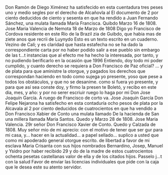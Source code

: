 Don Ramón de Diego Ximénez ha
satisfecido en esta
cuentadura tres peses uno y medio
segles por el derecho de Alcañovla al
El documento de 2 por ciento deducidos de ciento y sesenta en que ha rendido a Juan Fernando Sánchez, una mulata llamada María Francisca. Quibdo Marzo 16 de 1808.
Jose Maria Valencia
de Nemota 18 de Marzo de 1808
Digo yo Francisco de Cordova residente en este Río de la Brazil
zia de Guibdo, que habia mas de ziete anos que recrii de Luynydo
Esto es un texto escrito en un cuaderno.
Vezino de Cali; y es claridad que hasta estafecha no se ha dado la correspondiente carta por no haber podido salir a ese pueblo sin embargo de las t...t instancias que al efecto me ha hecho la interesada, por tanto, y no pudiendo berificarlo en la ocasión que 1996
Entiendo, doy todo mi poder cumplido, y cuanto derecho se requiera a Don Francisco de Paz oficial? ... y de plata para que aministre la otorgue, y pagados los derechos que correspondan haciendo en todo como sujega yo presente, yoso que pese a todos los obstáculos, y que no se desanime.
como si fuera yo presente,
y para que así sea conste doy,
y firmo la presen
te Boletó, y recibo en este dia,
mes, y año:
y por no serer escriuir ruego
lo haga por mi Don Jose Joaquín García.
A ruego de Francisco de corto
va. Jose Joaquín García
Don Felipe Nejarona ha satisfecho en esta contaduría ocho pesos de plata por la Alcavala al 2 por ciento deducidos de cuatrocientos en que ha vendido a Don Francisco Xabier de Conto una mulata llamado
De la hacienda de San una millera llamada Maria Santos. Quedo y Marzo 28 de 1808. Jose Maria Valencia. 29r señor Don Francisco Xavier de Conto. Quedo y Calzada de 1808.
Muy señor mio de mi aprecio: con el motivo de tener que ser gur para mi casa, y... hacer en la actualidad... a papel sellado... suplico a usted que como mi apoderado general otorgue escrito.
de libertad a favor de mi esclava Maria Crisanta con sus hijos nombrados Bernardino, Josep, Manuel y Ysidro por haber recibido 29 y do de la madre de estos cuatrocientos ochenta pesetas castellanas valor de ella y de los citados hijos. Passelo j...t con la salud
Favor de enviar las licencias individuales que pide con la caja que le desea este su atento servidor.
